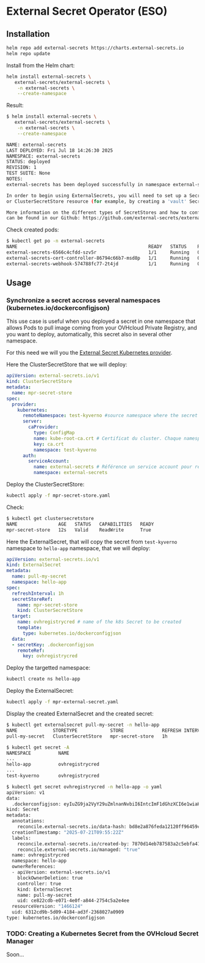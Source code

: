 # External Secret Operator (ESO)

## Installation

```bash
helm repo add external-secrets https://charts.external-secrets.io
helm repo update
```

Install from the Helm chart:

```bash
helm install external-secrets \
   external-secrets/external-secrets \
    -n external-secrets \
    --create-namespace
```

Result:

```bash
$ helm install external-secrets \
   external-secrets/external-secrets \
    -n external-secrets \
    --create-namespace

NAME: external-secrets
LAST DEPLOYED: Fri Jul 18 14:26:30 2025
NAMESPACE: external-secrets
STATUS: deployed
REVISION: 1
TEST SUITE: None
NOTES:
external-secrets has been deployed successfully in namespace external-secrets!

In order to begin using ExternalSecrets, you will need to set up a SecretStore
or ClusterSecretStore resource (for example, by creating a 'vault' SecretStore).

More information on the different types of SecretStores and how to configure them
can be found in our Github: https://github.com/external-secrets/external-secrets
```

Check created pods:

```bash
$ kubectl get po -n external-secrets
NAME                                                READY   STATUS    RESTARTS   AGE
external-secrets-6566c4cfdd-szv5r                   1/1     Running   0          2d20h
external-secrets-cert-controller-86794c66b7-msd8p   1/1     Running   0          2d20h
external-secrets-webhook-574788fc77-2t4jd           1/1     Running   0          2d20h
```

## Usage

### Synchronize a secret accross several namespaces (kubernetes.io/dockerconfigjson)

This use case is useful when you deployed a secret in one namespace that allows Pods to pull image coming from your OVHcloud Private Registry, and you want to deploy, automatically, this secret also in several other namespace.

For this need we will you the [External Secret Kubernetes provider](https://external-secrets.io/latest/provider/kubernetes/).

Here the ClusterSecretStore that we will deploy:

```yaml
apiVersion: external-secrets.io/v1
kind: ClusterSecretStore
metadata:
  name: mpr-secret-store
spec:
  provider:
    kubernetes:
      remoteNamespace: test-kyverno #source namespace where the secret is
      server:
        caProvider:
          type: ConfigMap
          name: kube-root-ca.crt # Certificat du cluster. Chaque namespace possède un ConfigMap kube-root-ca.crt qui contient le certificat du serveur interne
          key: ca.crt
          namespace: test-kyverno
      auth:
        serviceAccount:
          name: external-secrets # Référence un service account pour récupérer le secret. Par simplicité nous utilisons ici un service account automatiquement créé lors d’installation de ESO, qui a tous les droits nécessaires 
          namespace: external-secrets
```

Deploy the ClusterSecretStore:

```bash
kubectl apply -f mpr-secret-store.yaml
```

Check:

```bash
$ kubectl get clustersecretstore
NAME               AGE   STATUS   CAPABILITIES   READY
mpr-secret-store   12s   Valid    ReadWrite      True
```

Here the ExternalSecret, that will copy the secret from `test-kyverno` namespace to `hello-app` namespace, that we will deploy:

```yaml
apiVersion: external-secrets.io/v1
kind: ExternalSecret
metadata:
  name: pull-my-secret
  namespace: hello-app
spec:
  refreshInterval: 1h
  secretStoreRef:
    name: mpr-secret-store
    kind: ClusterSecretStore
  target:
    name: ovhregistrycred # name of the k8s Secret to be created
    template:
      type: kubernetes.io/dockerconfigjson
  data:
  - secretKey: .dockerconfigjson
    remoteRef:
      key: ovhregistrycred
```

Deploy the targetted namespace:

```bash
kubectl create ns hello-app
```

Deploy the ExternalSecret:

```bash
kubectl apply -f mpr-external-secret.yaml
```

Display the created ExternalSecret and the created secret:

```bash
$ kubectl get externalsecret pull-my-secret -n hello-app
NAME             STORETYPE            STORE              REFRESH INTERVAL   STATUS         READY
pull-my-secret   ClusterSecretStore   mpr-secret-store   1h                 SecretSynced   True

$ kubectl get secret -A
NAMESPACE          NAME                                                      TYPE                             DATA   AGE
...
hello-app          ovhregistrycred                                           kubernetes.io/dockerconfigjson   1      86s
...
test-kyverno       ovhregistrycred                                           kubernetes.io/dockerconfigjson   1      114m

$ kubectl get secret ovhregistrycred -n hello-app -o yaml
apiVersion: v1
data:
  .dockerconfigjson: eyIuZG9ja2VyY29uZmlnanNvbiI6IntcImF1dGhzXCI6e1wiaHR0cHM6Ly83OTM1Mmg4di5jMS5kZTEuY29udGFpbmVyLXJlZ2lzdHJ5Lm92aC5uZXRcIjp7XCJ1c2VybmFtZVwiOlwiYXVyZWxpZVwiLFwicGFzc3dvcmRcIjpcIjhUS1M0Zm5jXCIsXCJhdXRoXCI6XCJZWFZ5Wld4cFpUbzRWRXRUTkdadVl3PT1cIn19fSJ9
kind: Secret
metadata:
  annotations:
    reconcile.external-secrets.io/data-hash: bd8e2a876feda12120ff96459c60923477bf013cf95509e46e66d58b
  creationTimestamp: "2025-07-21T09:55:22Z"
  labels:
    reconcile.external-secrets.io/created-by: 7870d14eb787583a2c5ebfa41ec5ad11295f7b525eac49b33ef9c2bf
    reconcile.external-secrets.io/managed: "true"
  name: ovhregistrycred
  namespace: hello-app
  ownerReferences:
  - apiVersion: external-secrets.io/v1
    blockOwnerDeletion: true
    controller: true
    kind: ExternalSecret
    name: pull-my-secret
    uid: ce822cdb-e071-4e0f-a844-2754c5a2e4ee
  resourceVersion: "1466124"
  uid: 6312cd9b-5d09-4184-ad3f-2368027a0909
type: kubernetes.io/dockerconfigjson
```

### TODO: Creating a Kubernetes Secret from the OVHcloud Secret Manager

Soon...
